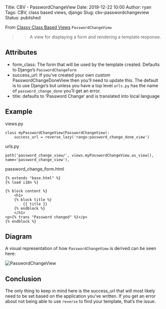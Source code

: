 Title: CBV - PasswordChangeView
Date: 2019-12-22 10:00
Author: ryan
Tags: CBV, class based views, django
Slug: cbv-passwordchangeview
Status: published

From [Classy Class Based Views](http://ccbv.co.uk/projects/Django/2.2/django.contrib.auth.views/PasswordChangeView/) `PasswordChangeView`

> > A view for displaying a form and rendering a template response.

## Attributes

-   form_class: The form that will be used by the template created. Defaults to Django’s `PasswordChangeForm`
-   success_url: If you’ve created your own custom PasswordChangeDoneView then you’ll need to update this. The default is to use Django’s but unless you have a top level `urls.py` has the name of `password_change_done` you’ll get an error.
-   title: defaults to ‘Password Change’ and is translated into local language

## Example

views.py

    class myPasswordChangeView(PasswordChangeView):
        success_url = reverse_lazy('rango:password_change_done_view')

urls.py

    path('password_change_view/', views.myPasswordChangeView.as_view(), name='password_change_view'),

password_change_form.html

    {% extends "base.html" %}
    {% load i18n %}

    {% block content %}
        <h1>
        {% block title %}
            {{ title }}
        {% endblock %}
        </h1>
    <p>{% trans "Password changed" %}</p>
    {% endblock %}

## Diagram

A visual representation of how `PasswordChangeView` is derived can be seen here:

![PasswordChangeView](https://yuml.me/diagram/plain;/class/%5BPasswordContextMixin%7Bbg:white%7D%5D%5E-%5BPasswordChangeView%7Bbg:green%7D%5D,%20%5BFormView%7Bbg:lightblue%7D%5D%5E-%5BPasswordChangeView%7Bbg:green%7D%5D,%20%5BTemplateResponseMixin%7Bbg:white%7D%5D%5E-%5BFormView%7Bbg:lightblue%7D%5D,%20%5BBaseFormView%7Bbg:white%7D%5D%5E-%5BFormView%7Bbg:lightblue%7D%5D,%20%5BFormMixin%7Bbg:white%7D%5D%5E-%5BBaseFormView%7Bbg:white%7D%5D,%20%5BContextMixin%7Bbg:white%7D%5D%5E-%5BFormMixin%7Bbg:white%7D%5D,%20%5BProcessFormView%7Bbg:white%7D%5D%5E-%5BBaseFormView%7Bbg:white%7D%5D,%20%5BView%7Bbg:lightblue%7D%5D%5E-%5BProcessFormView%7Bbg:white%7D%5D.svg)

## Conclusion

The only thing to keep in mind here is the success_url that will most likely need to be set based on the application you’ve written. If you get an error about not being able to use `reverse` to find your template, that’s the issue.
